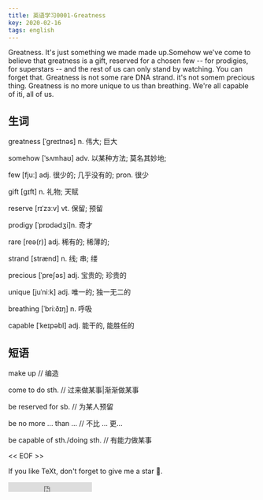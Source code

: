 ```yaml
---
title: 英语学习0001-Greatness
key: 2020-02-16
tags: english 
---
```






Greatness. It's just something we made made up.Somehow we've come to believe that greatness is a gift, reserved for a chosen few -- for prodigies, for superstars -- and the rest of us can only stand by watching. You can forget that. Greatness is not some rare DNA strand. it's not somem precious thing. Greatness is no more unique to us than breathing. We're all capable of iti, all of us.



<!--more-->



## 生词

greatness  [ˈɡreɪtnəs] n. 伟大; 巨大

somehow  [ˈsʌmhaʊ] adv. 以某种方法; 莫名其妙地;



few [fjuː] adj. 很少的; 几乎没有的; pron. 很少

gift  [ɡɪft] n. 礼物; 天赋

reserve  [rɪˈzɜːv] vt. 保留; 预留

prodigy [ˈprɒdədʒi]n. 奇才

rare [reə(r)] adj. 稀有的; 稀薄的; 

strand [strænd] n. 线; 串; 缕

precious [ˈpreʃəs] adj. 宝贵的; 珍贵的

unique [juˈniːk] adj. 唯一的; 独一无二的

breathing  [ˈbriːðɪŋ] n. 呼吸

capable  [ˈkeɪpəbl] adj. 能干的, 能胜任的



## 短语

make up // 编造

come to do sth. // 过来做某事|渐渐做某事

be reserved for sb.  // 为某人预留

be no more ... than ... // 不比 ... 更...

be capable of sth./doing sth. // 有能力做某事













<< EOF >>

If you like TeXt, don't forget to give me a star :star2:.

<iframe src="https://ghbtns.com/github-btn.html?user=kitian616&repo=jekyll-TeXt-theme&type=star&count=true" frameborder="0" scrolling="0" width="170px" height="20px"></iframe>
